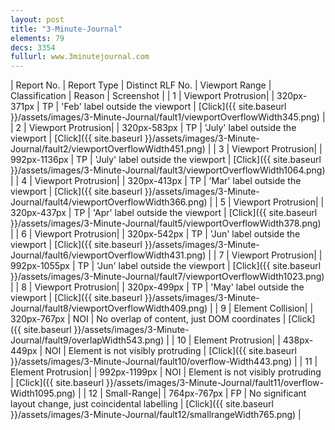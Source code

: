 ```yaml
---
layout: post
title: "3-Minute-Journal"
elements: 79
decs: 3354
fullurl: www.3minutejournal.com
---
```

| Report No. | Report Type | Distinct RLF No. | Viewport Range | Classification | Reason | Screenshot |
| 1 | Viewport Protrusion| | 320px-371px | TP | 'Feb' label outside the viewport | [Click]({{ site.baseurl }}/assets/images/3-Minute-Journal/fault1/viewportOverflowWidth345.png) |
| 2 | Viewport Protrusion| | 320px-583px | TP | 'July' label outside the viewport | [Click]({{ site.baseurl }}/assets/images/3-Minute-Journal/fault2/viewportOverflowWidth451.png) |
| 3 | Viewport Protrusion| | 992px-1136px | TP | 'July' label outside the viewport | [Click]({{ site.baseurl }}/assets/images/3-Minute-Journal/fault3/viewportOverflowWidth1064.png) |
| 4 | Viewport Protrusion| | 320px-413px | TP | 'Mar' label outside the viewport | [Click]({{ site.baseurl }}/assets/images/3-Minute-Journal/fault4/viewportOverflowWidth366.png) |
| 5 | Viewport Protrusion| | 320px-437px | TP | 'Apr' label outside the viewport | [Click]({{ site.baseurl }}/assets/images/3-Minute-Journal/fault5/viewportOverflowWidth378.png) |
| 6 | Viewport Protrusion| | 320px-542px | TP | 'Jun' label outside the viewport | [Click]({{ site.baseurl }}/assets/images/3-Minute-Journal/fault6/viewportOverflowWidth431.png) |
| 7 | Viewport Protrusion| | 992px-1055px | TP | 'Jun' label outside the viewport | [Click]({{ site.baseurl }}/assets/images/3-Minute-Journal/fault7/viewportOverflowWidth1023.png) |
| 8 | Viewport Protrusion| | 320px-499px | TP | 'May' label outside the viewport | [Click]({{ site.baseurl }}/assets/images/3-Minute-Journal/fault8/viewportOverflowWidth409.png) |
| 9 | Element Collision| | 320px-767px | NOI | No overlap of content, just DOM coordinates | [Click]({{ site.baseurl }}/assets/images/3-Minute-Journal/fault9/overlapWidth543.png) |
| 10 | Element Protrusion| | 438px-449px | NOI | Element is not visibly protruding | [Click]({{ site.baseurl }}/assets/images/3-Minute-Journal/fault10/overflow-Width443.png) |
| 11 | Element Protrusion| | 992px-1199px | NOI | Element is not visibly protruding | [Click]({{ site.baseurl }}/assets/images/3-Minute-Journal/fault11/overflow-Width1095.png) |
| 12 | Small-Range| | 764px-767px | FP | No significant layout change, just coincidental labelling | [Click]({{ site.baseurl }}/assets/images/3-Minute-Journal/fault12/smallrangeWidth765.png) |
